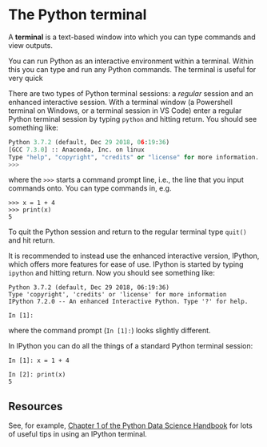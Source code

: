 # The Python terminal

A **terminal** is a text-based window into which you can type commands and view outputs. 

You can run Python as an interactive environment within a terminal. Within this you can type and run
any Python commands. The terminal is useful for very quick

There are two types of Python terminal sessions: a *regular* session and an enhanced interactive
session. With a terminal window (a Powershell terminal on Windows, or a terminal session in VS Code)
enter a regular Python terminal session by typing `python` and hitting return. You should see something like:

```python
Python 3.7.2 (default, Dec 29 2018, 06:19:36) 
[GCC 7.3.0] :: Anaconda, Inc. on linux
Type "help", "copyright", "credits" or "license" for more information.
>>> 
```

where the `>>>` starts a command prompt line, i.e., the line that you input commands onto. You can type commands in, e.g.

```
>>> x = 1 + 4
>>> print(x)
5
````

To quit the Python session and return to the regular terminal type `quit()` and hit return.

It is recommended to instead use the enhanced interactive version, IPython, which offers more
features for ease of use. IPython is started by typing `ipython` and hitting return. Now you should see something like:

```ipython
Python 3.7.2 (default, Dec 29 2018, 06:19:36) 
Type 'copyright', 'credits' or 'license' for more information
IPython 7.2.0 -- An enhanced Interactive Python. Type '?' for help.

In [1]: 
```

where the command prompt (`In [1]:`) looks slightly different.

In IPython you can do all the things of a standard Python terminal session:

```ipython
In [1]: x = 1 + 4

In [2]: print(x)
5
```

## Resources

See, for example, [Chapter 1 of the Python Data Science Handbook](https://jakevdp.github.io/PythonDataScienceHandbook/01.00-ipython-beyond-normal-python.html) for lots of useful tips in using an IPython terminal.
